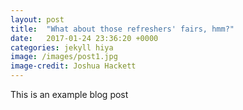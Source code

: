 ```yaml
---
layout: post
title:  "What about those refreshers' fairs, hmm?"
date:   2017-01-24 23:36:20 +0000
categories: jekyll hiya
image: /images/post1.jpg
image-credit: Joshua Hackett
---
```

This is an example blog post
